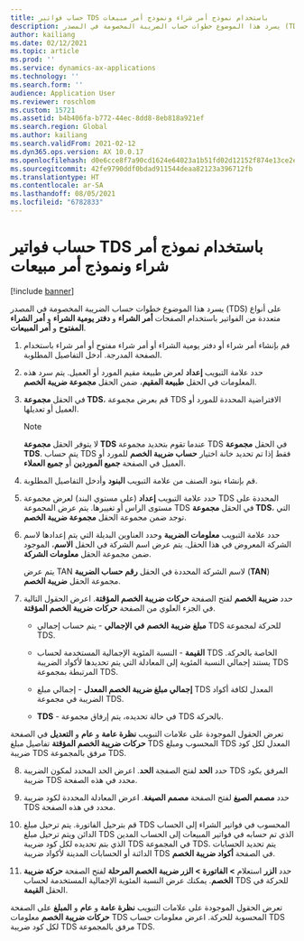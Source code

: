 ```yaml
---
title: حساب فواتير TDS باستخدام نموذج أمر شراء ونموذج أمر مبيعات
description: يسرد هذا الموضوع خطوات حساب الضريبة المخصومة في المصدر (TDS) على أنواع متعددة من الفواتير.
author: kailiang
ms.date: 02/12/2021
ms.topic: article
ms.prod: ''
ms.service: dynamics-ax-applications
ms.technology: ''
ms.search.form: ''
audience: Application User
ms.reviewer: roschlom
ms.custom: 15721
ms.assetid: b4b406fa-b772-44ec-8dd8-8eb818a921ef
ms.search.region: Global
ms.author: kailiang
ms.search.validFrom: 2021-02-12
ms.dyn365.ops.version: AX 10.0.17
ms.openlocfilehash: d0e6cce8f7a90cd1624e64023a1b51fd02d12152f874e13ce2e5d22af16fe173
ms.sourcegitcommit: 42fe9790ddf0bdad911544deaa82123a396712fb
ms.translationtype: HT
ms.contentlocale: ar-SA
ms.lasthandoff: 08/05/2021
ms.locfileid: "6782833"
---
```

# <a name="calculate-tds-invoices-using-purchase-order-form-and-sales-order-form"></a>حساب فواتير TDS باستخدام نموذج أمر شراء ونموذج أمر مبيعات

[!include [banner](../includes/banner.md)]

يسرد هذا الموضوع خطوات حساب الضريبة المخصومة في المصدر (TDS) على أنواع متعددة من الفواتير باستخدام الصفحات  **أمر الشراء** و **دفتر يومية الشراء** و **أمر الشراء المفتوح** و **أمر المبيعات**.

1. قم بإنشاء أمر شراء أو دفتر يومية الشراء أو أمر شراء مفتوح أو أمر شراء باستخدام الصفحة المدرجة. أدخل التفاصيل المطلوبة.

2. حدد علامة التبويب **إعداد** لعرض طبيعة مقيم المورد أو العميل. يتم سرد هذه المعلومات في الحقل **طبيعة المقيم**، ضمن الحقل **مجموعة ضريبة الخصم**.

3. في الحقل **مجموعة TDS**، قم بعرض مجموعة TDS الافتراضية المحددة للمورد أو العميل أو تعديلها.

   > [!NOTE]
   > لا يتوفر الحقل **مجموعة TDS** عندما تقوم بتحديد مجموعة TDS في الحقل **مجموعة TDS**. يتم حساب TDS فقط إذا تم تحديد خانة اختيار **حساب ضريبة الخصم** للمورد أو العميل في الصفحة **جميع الموردين** أو **جميع العملاء**.  

4. قم بإنشاء بنود الصنف من علامة التبويب **البنود** وأدخل التفاصيل المطلوبة.

5. حدد علامة التبويب **إعداد** (على مستوي البند) لعرض مجموعة TDS المحددة على مستوى الراس أو تغييرها. يتم عرض المجموعة TDS في الحقل **مجموعة TDS**، التي توجد ضمن مجموعة الحقل **مجموعة ضريبة الخصم**.

6. حدد علامة التبويب **معلومات الضريبة** وحدد العناوين البديلة التي يتم إعدادها لاسم الشركة المعروض في هذا الحقل. يتم عرض اسم الشركة في الحقل **الاسم**، الموجود ضمن مجموعة الحقل **معلومات الشركة**. 

   يتم عرض TAN لاسم الشركة المحددة في الحقل **رقم حساب الضريبة** (**TAN**) مجموعة الحقل **ضريبة الخصم**. 

7. حدد **ضريبة الخصم** لفتح الصفحة **حركات ضريبة الخصم المؤقتة**. اعرض الحقول التالية في الجزء العلوي من الصفحة **حركات ضريبة الخصم المؤقتة**.

   - **مبلغ** **ضريبة** **الخصم** **في** **الإجمالي** - يتم حساب إجمالي TDS للحركة لمجموعة TDS.

   - **القيمة** - النسبة المئوية الإجمالية المستخدمة لحساب TDS الخاصة بالحركة. يستند إجمالي النسبة المئوية إلى المعادلة التي يتم تحديدها لأكواد الضريبة TDS المرتبطة بمجموعة TDS.

   - **إجمالي مبلغ ضريبة الخصم المعدل** - إجمالي مبلغ TDS المعدل لكافة أكواد الضريبة في مجموعة TDS.

   - **TDS** - في حالة تحديده، يتم إرفاق مجموعة TDS بالحركة.

تعرض الحقول الموجودة على علامات التبويب **نظرة عامة** و **عام** و **التعديل** في الصفحة **حركات ضريبة الخصم المؤقتة** تفاصيل مبلغ TDS المحسوب ومبلغ TDS المعدل لكل كود ضريبة TDS مرفق بالمجموعة TDS.

8. حدد **الحد** لفتح الصفجة **الحد**. اعرض الحد المحدد لمكون الضريبة TDS المرفق بكود ضريبة TDS محدد في هذه الصفحة.

9. حدد **مصمم الصيغ** لفتح الصفحة **مصمم الصيغة**. اعرض المعادلة المحددة لكود ضريبة TDS محدد في هذه الصفحة. 

10. قم بترحيل الفاتورة. يتم ترحيل مبلغ TDS المحسوب في فواتير الشراء إلى الحساب الدائن ويتم ترحيل مبلغ TDS الذي تم حسابه في فواتير المبيعات إلى الحساب المدين الذي بتم تحديده لكل كود ضريبة TDS في المجموعة TDS. يتم تحديد الحسابات الدائنة أو الحسابات المدينة لأكواد ضريبة TDS في الصفحة **أكواد ضريبة الخصم**.

11. حدد **الزر** استعلام **> الفاتورة > الزر ضريبة الخصم المرحلة** لفتح الصفحة **حركة ضريبة الخصم**. يمكنك عرض النسبة المئوية الإجمالية المستخدمة لحساب TDS للحركة في الحقل **القيمة**.

تعرض الحقول الموجودة على علامات التبويب **نظرة عامة** و **عام** و **المبلغ** على الصفحة **حركات ضريبة الخصم** معلومات TDS المحسوبة للحركة. اعرض معلومات حساب TDS لكل كود ضريبة TDS مرفق بالمجموعة TDS.

